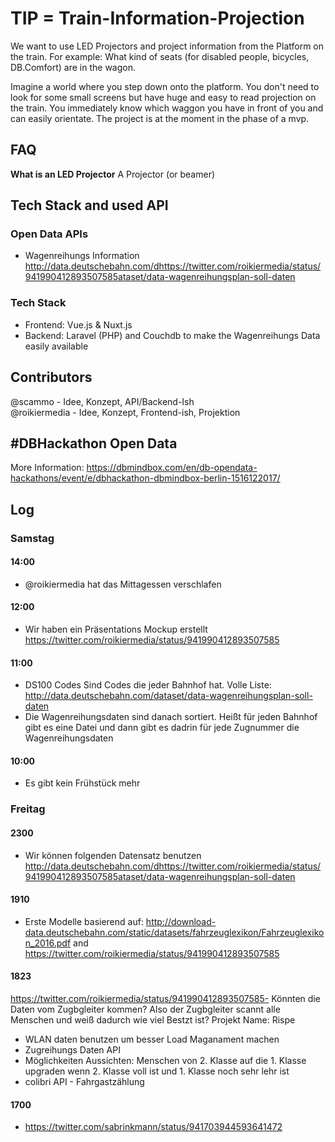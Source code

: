 # TIP = **T**rain-**I**nformation-**P**rojection
We want to use LED Projectors and project information from the Platform on the train. For example: What kind of seats (for disabled people, bicycles, DB.Comfort) are in the wagon. 

Imagine a world where you step down onto the platform. You don't need to look for some small screens but have huge and easy to read projection on the train. You immediately know which waggon you have in front of you and can easily orientate. 
The project is at the moment in the phase of a mvp.

## FAQ
**What is an LED Projector**
A Projector (or beamer) 

## Tech Stack and used API
### Open Data APIs
- Wagenreihungs Information http://data.deutschebahn.com/dhttps://twitter.com/roikiermedia/status/941990412893507585ataset/data-wagenreihungsplan-soll-daten 

### Tech Stack
- Frontend: Vue.js & Nuxt.js
- Backend: Laravel (PHP) and Couchdb to make the Wagenreihungs Data easily available 

## Contributors
@scammo - Idee, Konzept, API/Backend-Ish  
@roikiermedia - Idee, Konzept, Frontend-ish, Projektion

## #DBHackathon Open Data

More Information: https://dbmindbox.com/en/db-opendata-hackathons/event/e/dbhackathon-dbmindbox-berlin-1516122017/

## Log

### Samstag

#### 14:00
- @roikiermedia hat das Mittagessen verschlafen

#### 12:00
- Wir haben ein Präsentations Mockup erstellt https://twitter.com/roikiermedia/status/941990412893507585

#### 11:00
- DS100 Codes Sind Codes die jeder Bahnhof hat. Volle Liste: http://data.deutschebahn.com/dataset/data-wagenreihungsplan-soll-daten 
- Die Wagenreihungsdaten sind danach sortiert. Heißt für jeden Bahnhof gibt es eine Datei und dann gibt es dadrin für jede Zugnummer die Wagenreihungsdaten

#### 10:00
- Es gibt kein Frühstück mehr

### Freitag
#### 2300
- Wir können folgenden Datensatz benutzen http://data.deutschebahn.com/dhttps://twitter.com/roikiermedia/status/941990412893507585ataset/data-wagenreihungsplan-soll-daten
#### 1910
- Erste Modelle basierend auf: http://download-data.deutschebahn.com/static/datasets/fahrzeuglexikon/Fahrzeuglexikon_2016.pdf and https://twitter.com/roikiermedia/status/941990412893507585
#### 1823
https://twitter.com/roikiermedia/status/941990412893507585- Könnten die Daten vom Zugbgleiter kommen? Also der Zugbgleiter scannt alle Menschen und weiß dadurch wie viel Bestzt ist? Projekt Name: Rispe
- WLAN daten benutzen um besser Load Maganament machen
- Zugreihungs Daten API
- Möglichkeiten Aussichten: Menschen von 2. Klasse auf die 1. Klasse upgraden wenn 2. Klasse voll ist und 1. Klasse noch sehr lehr ist 
- colibri API - Fahrgastzählung



#### 1700
- https://twitter.com/sabrinkmann/status/941703944593641472

